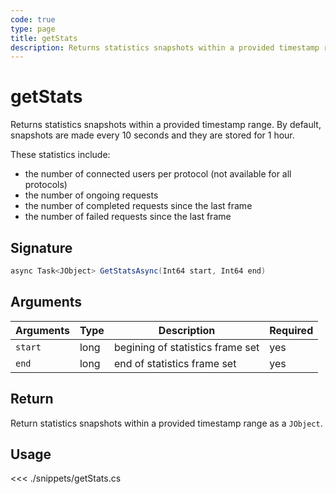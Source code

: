 ```yaml
---
code: true
type: page
title: getStats
description: Returns statistics snapshots within a provided timestamp range.
---
```


# getStats

Returns statistics snapshots within a provided timestamp range.
By default, snapshots are made every 10 seconds and they are stored for 1 hour.

These statistics include:

- the number of connected users per protocol (not available for all protocols)
- the number of ongoing requests
- the number of completed requests since the last frame
- the number of failed requests since the last frame

## Signature

```cs
async Task<JObject> GetStatsAsync(Int64 start, Int64 end)
```

## Arguments

| Arguments | Type | Description                      | Required |
| --------- | ---- | -------------------------------- | -------- |
| `start`   | long | begining of statistics frame set | yes      |
| `end`     | long | end of statistics frame set      | yes      |

## Return

Return statistics snapshots within a provided timestamp range as a `JObject`.

## Usage

<<< ./snippets/getStats.cs

